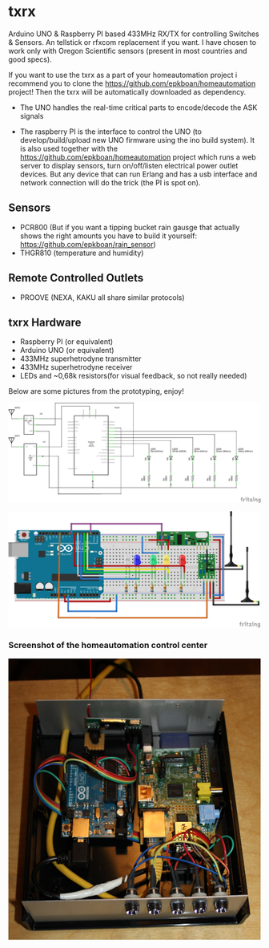 # txrx

Arduino UNO & Raspberry PI  based 433MHz RX/TX for controlling Switches &amp; Sensors. An tellstick or rfxcom replacement if you want. I have chosen to work only with Oregon Scientific sensors (present in most countries and good specs). 

If you want to use the txrx as a part of your homeautomation project i recommend you to clone the https://github.com/epkboan/homeautomation project! Then the txrx will be automatically downloaded as dependency.

- The UNO handles the real-time critical parts to encode/decode the ASK signals

- The raspberry PI is the interface to control the UNO (to develop/build/upload new UNO firmware using the ino build system). It is also used together with the https://github.com/epkboan/homeautomation project which runs a web server to display sensors, turn on/off/listen electrical power outlet devices. But any device that can run Erlang and has a usb interface and network connection will do the trick (the PI is spot on).

## Sensors
* PCR800 (But if you want a tipping bucket rain gausge that actually shows the right amounts you have to build it yourself: https://github.com/epkboan/rain_sensor)
* THGR810 (temperature and humidity)

## Remote Controlled Outlets
* PROOVE (NEXA, KAKU all share similar protocols)

## txrx Hardware
* Raspberry PI (or equivalent)
* Arduino UNO (or equivalent)
* 433MHz superhetrodyne transmitter
* 433MHz superhetrodyne receiver
* LEDs and ~0,68k resistors(for visual feedback, so not really needed)

Below are some pictures from the prototyping, enjoy!

![Schematic of txrx hardware](https://github.com/boanjo/boanjo.github.io/blob/master/txrx_schem.png?raw=true "Schematic: txrx Hardware")



![Wiring of txrx hardware](https://github.com/boanjo/boanjo.github.io/blob/master/txrx_bb.png?raw=true "Breadboard: txrx Hardware")

### Screenshot of the homeautomation control center
![ss1](https://github.com/boanjo/boanjo.github.io/blob/master/homeautomation_1.JPG "The control centre")

